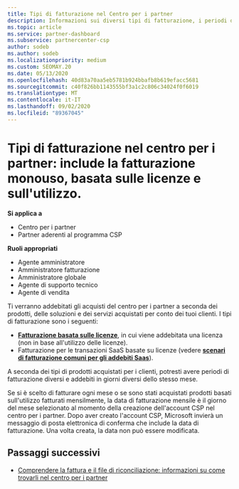 ```yaml
---
title: Tipi di fatturazione nel Centro per i partner
description: Informazioni sui diversi tipi di fatturazione, i periodi di fatturazione e le date di fatturazione che potrebbero essere visualizzati nel centro per i partner.
ms.topic: article
ms.service: partner-dashboard
ms.subservice: partnercenter-csp
author: sodeb
ms.author: sodeb
ms.localizationpriority: medium
ms.custom: SEOMAY.20
ms.date: 05/13/2020
ms.openlocfilehash: 40d83a70aa5eb5781b924bbafb8b619efacc5681
ms.sourcegitcommit: c40f826bb1143555bf3a1c2c806c34024f0f6019
ms.translationtype: MT
ms.contentlocale: it-IT
ms.lasthandoff: 09/02/2020
ms.locfileid: "89367045"
---
```

# <a name="types-of-billing-in-partner-center---includes-license-based-usage-based-and-one-time-billing"></a>Tipi di fatturazione nel centro per i partner: include la fatturazione monouso, basata sulle licenze e sull'utilizzo.

**Si applica a**

- Centro per i partner
- Partner aderenti al programma CSP

**Ruoli appropriati**

- Agente amministratore
- Amministratore fatturazione
- Amministratore globale
- Agente di supporto tecnico
- Agente di vendita

Ti verranno addebitati gli acquisti del centro per i partner a seconda dei prodotti, delle soluzioni e dei servizi acquistati per conto dei tuoi clienti. I tipi di fatturazione sono i seguenti:

- [**Fatturazione basata sulle licenze**](license-based-billing.md), in cui viene addebitata una licenza (non in base all'utilizzo delle licenze).
- Fatturazione per le transazioni SaaS basate su licenze (vedere [**scenari di fatturazione comuni per gli addebiti Saas**](common-billing-scenarios-saas.md)).

A seconda dei tipi di prodotti acquistati per i clienti, potresti avere periodi di fatturazione diversi e addebiti in giorni diversi dello stesso mese.

Se si è scelto di fatturare ogni mese o se sono stati acquistati prodotti basati sull'utilizzo fatturati mensilmente, la data di fatturazione mensile è il giorno del mese selezionato al momento della creazione dell'account CSP nel centro per i partner. Dopo aver creato l'account CSP, Microsoft invierà un messaggio di posta elettronica di conferma che include la data di fatturazione. Una volta creata, la data non può essere modificata.

## <a name="next-steps"></a>Passaggi successivi

- [Comprendere la fattura e il file di riconciliazione: informazioni su come trovarli nel centro per i partner](read-your-bill.md)